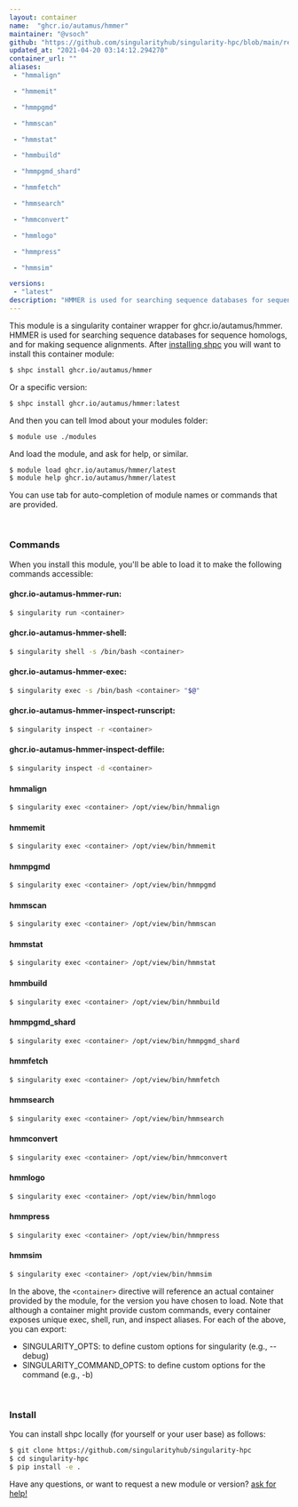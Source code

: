 ```yaml
---
layout: container
name:  "ghcr.io/autamus/hmmer"
maintainer: "@vsoch"
github: "https://github.com/singularityhub/singularity-hpc/blob/main/registry/ghcr.io/autamus/hmmer/container.yaml"
updated_at: "2021-04-20 03:14:12.294270"
container_url: ""
aliases:
 - "hmmalign"

 - "hmmemit"

 - "hmmpgmd"

 - "hmmscan"

 - "hmmstat"

 - "hmmbuild"

 - "hmmpgmd_shard"

 - "hmmfetch"

 - "hmmsearch"

 - "hmmconvert"

 - "hmmlogo"

 - "hmmpress"

 - "hmmsim"

versions:
 - "latest"
description: "HMMER is used for searching sequence databases for sequence homologs, and for making sequence alignments."
---
```


This module is a singularity container wrapper for ghcr.io/autamus/hmmer.
HMMER is used for searching sequence databases for sequence homologs, and for making sequence alignments.
After [installing shpc](#install) you will want to install this container module:

```bash
$ shpc install ghcr.io/autamus/hmmer
```

Or a specific version:

```bash
$ shpc install ghcr.io/autamus/hmmer:latest
```

And then you can tell lmod about your modules folder:

```bash
$ module use ./modules
```

And load the module, and ask for help, or similar.

```bash
$ module load ghcr.io/autamus/hmmer/latest
$ module help ghcr.io/autamus/hmmer/latest
```

You can use tab for auto-completion of module names or commands that are provided.

<br>

### Commands

When you install this module, you'll be able to load it to make the following commands accessible:

#### ghcr.io-autamus-hmmer-run:

```bash
$ singularity run <container>
```

#### ghcr.io-autamus-hmmer-shell:

```bash
$ singularity shell -s /bin/bash <container>
```

#### ghcr.io-autamus-hmmer-exec:

```bash
$ singularity exec -s /bin/bash <container> "$@"
```

#### ghcr.io-autamus-hmmer-inspect-runscript:

```bash
$ singularity inspect -r <container>
```

#### ghcr.io-autamus-hmmer-inspect-deffile:

```bash
$ singularity inspect -d <container>
```


#### hmmalign
       
```bash
$ singularity exec <container> /opt/view/bin/hmmalign
```


#### hmmemit
       
```bash
$ singularity exec <container> /opt/view/bin/hmmemit
```


#### hmmpgmd
       
```bash
$ singularity exec <container> /opt/view/bin/hmmpgmd
```


#### hmmscan
       
```bash
$ singularity exec <container> /opt/view/bin/hmmscan
```


#### hmmstat
       
```bash
$ singularity exec <container> /opt/view/bin/hmmstat
```


#### hmmbuild
       
```bash
$ singularity exec <container> /opt/view/bin/hmmbuild
```


#### hmmpgmd_shard
       
```bash
$ singularity exec <container> /opt/view/bin/hmmpgmd_shard
```


#### hmmfetch
       
```bash
$ singularity exec <container> /opt/view/bin/hmmfetch
```


#### hmmsearch
       
```bash
$ singularity exec <container> /opt/view/bin/hmmsearch
```


#### hmmconvert
       
```bash
$ singularity exec <container> /opt/view/bin/hmmconvert
```


#### hmmlogo
       
```bash
$ singularity exec <container> /opt/view/bin/hmmlogo
```


#### hmmpress
       
```bash
$ singularity exec <container> /opt/view/bin/hmmpress
```


#### hmmsim
       
```bash
$ singularity exec <container> /opt/view/bin/hmmsim
```



In the above, the `<container>` directive will reference an actual container provided
by the module, for the version you have chosen to load. Note that although a container
might provide custom commands, every container exposes unique exec, shell, run, and
inspect aliases. For each of the above, you can export:

 - SINGULARITY_OPTS: to define custom options for singularity (e.g., --debug)
 - SINGULARITY_COMMAND_OPTS: to define custom options for the command (e.g., -b)

<br>
  
### Install

You can install shpc locally (for yourself or your user base) as follows:

```bash
$ git clone https://github.com/singularityhub/singularity-hpc
$ cd singularity-hpc
$ pip install -e .
```

Have any questions, or want to request a new module or version? [ask for help!](https://github.com/singularityhub/singularity-hpc/issues)